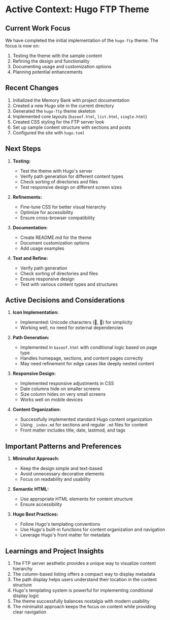 # Active Context: Hugo FTP Theme

## Current Work Focus

We have completed the initial implementation of the `hugo-ftp` theme. The focus is now on:

1. Testing the theme with the sample content
2. Refining the design and functionality
3. Documenting usage and customization options
4. Planning potential enhancements

## Recent Changes

1. Initialized the Memory Bank with project documentation
2. Created a new Hugo site in the current directory
3. Generated the `hugo-ftp` theme skeleton
4. Implemented core layouts (`baseof.html`, `list.html`, `single.html`)
5. Created CSS styling for the FTP server look
6. Set up sample content structure with sections and posts
7. Configured the site with `hugo.toml`

## Next Steps

1. **Testing:**
   - Test the theme with Hugo's server
   - Verify path generation for different content types
   - Check sorting of directories and files
   - Test responsive design on different screen sizes

2. **Refinements:**
   - Fine-tune CSS for better visual hierarchy
   - Optimize for accessibility
   - Ensure cross-browser compatibility

3. **Documentation:**
   - Create README.md for the theme
   - Document customization options
   - Add usage examples

4. **Test and Refine:**
   - Verify path generation
   - Check sorting of directories and files
   - Ensure responsive design
   - Test with various content types and structures

## Active Decisions and Considerations

1. **Icon Implementation:**
   - Implemented: Unicode characters (📁, 📄) for simplicity
   - Working well, no need for external dependencies

2. **Path Generation:**
   - Implemented in `baseof.html` with conditional logic based on page type
   - Handles homepage, sections, and content pages correctly
   - May need refinement for edge cases like deeply nested content

3. **Responsive Design:**
   - Implemented responsive adjustments in CSS
   - Date columns hide on smaller screens
   - Size column hides on very small screens
   - Works well on mobile devices

4. **Content Organization:**
   - Successfully implemented standard Hugo content organization
   - Using `_index.md` for sections and regular `.md` files for content
   - Front matter includes title, date, lastmod, and tags

## Important Patterns and Preferences

1. **Minimalist Approach:**
   - Keep the design simple and text-based
   - Avoid unnecessary decorative elements
   - Focus on readability and usability

2. **Semantic HTML:**
   - Use appropriate HTML elements for content structure
   - Ensure accessibility

3. **Hugo Best Practices:**
   - Follow Hugo's templating conventions
   - Use Hugo's built-in functions for content organization and navigation
   - Leverage Hugo's front matter for metadata

## Learnings and Project Insights

1. The FTP server aesthetic provides a unique way to visualize content hierarchy
2. The column-based listing offers a compact way to display metadata
3. The path display helps users understand their location in the content structure
4. Hugo's templating system is powerful for implementing conditional display logic
5. The theme successfully balances nostalgia with modern usability
6. The minimalist approach keeps the focus on content while providing clear navigation
